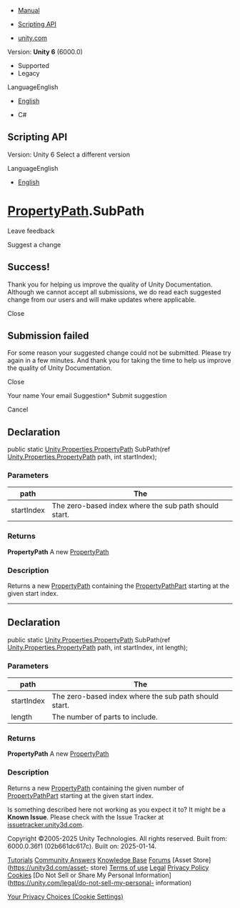 [ ]()

  * [Manual](../Manual/index.html)
  * [Scripting API](../ScriptReference/index.html)

  * [unity.com](https://unity.com/)

Version: **Unity 6** (6000.0)

  * Supported
  * Legacy

LanguageEnglish

  * [English]()

  * C#

[ ](https://docs.unity3d.com)

## Scripting API

Version: Unity 6 Select a different version

LanguageEnglish

  * [English]()

#  [PropertyPath](Unity.Properties.PropertyPath.html).SubPath

Leave feedback

Suggest a change

## Success!

Thank you for helping us improve the quality of Unity Documentation. Although
we cannot accept all submissions, we do read each suggested change from our
users and will make updates where applicable.

Close

## Submission failed

For some reason your suggested change could not be submitted. Please <a>try
again</a> in a few minutes. And thank you for taking the time to help us
improve the quality of Unity Documentation.

Close

Your name Your email Suggestion* Submit suggestion

Cancel

[ ]()

## Declaration

public static
[Unity.Properties.PropertyPath](Unity.Properties.PropertyPath.html)
SubPath(ref
[Unity.Properties.PropertyPath](Unity.Properties.PropertyPath.html) path, int
startIndex);

### Parameters

path | The <see cref="PropertyPath" />  
---|---  
startIndex | The zero-based index where the sub path should start.  
  
### Returns

**PropertyPath** A new [PropertyPath](Unity.Properties.PropertyPath.html)

### Description

Returns a new [PropertyPath](Unity.Properties.PropertyPath.html) containing
the [PropertyPathPart](Unity.Properties.PropertyPathPart.html) starting at the
given start index.

* * *

## Declaration

public static
[Unity.Properties.PropertyPath](Unity.Properties.PropertyPath.html)
SubPath(ref
[Unity.Properties.PropertyPath](Unity.Properties.PropertyPath.html) path, int
startIndex, int length);

### Parameters

path | The <see cref="PropertyPath" />  
---|---  
startIndex | The zero-based index where the sub path should start.  
length | The number of parts to include.  
  
### Returns

**PropertyPath** A new [PropertyPath](Unity.Properties.PropertyPath.html)

### Description

Returns a new [PropertyPath](Unity.Properties.PropertyPath.html) containing
the given number of [PropertyPathPart](Unity.Properties.PropertyPathPart.html)
starting at the given start index.

Is something described here not working as you expect it to? It might be a
**Known Issue**. Please check with the Issue Tracker at
[issuetracker.unity3d.com](https://issuetracker.unity3d.com).

Copyright ©2005-2025 Unity Technologies. All rights reserved. Built from:
6000.0.36f1 (02b661dc617c). Built on: 2025-01-14.

[Tutorials](https://unity3d.com/learn) [Community
Answers](https://answers.unity3d.com) [Knowledge
Base](https://support.unity3d.com/hc/en-us)
[Forums](https://forum.unity3d.com) [Asset Store](https://unity3d.com/asset-
store) [Terms of use](https://docs.unity3d.com/Manual/TermsOfUse.html)
[Legal](https://unity.com/legal) [Privacy
Policy](https://unity.com/legal/privacy-policy)
[Cookies](https://unity.com/legal/cookie-policy) [Do Not Sell or Share My
Personal Information](https://unity.com/legal/do-not-sell-my-personal-
information)

[Your Privacy Choices (Cookie Settings)](javascript:void\(0\);)

